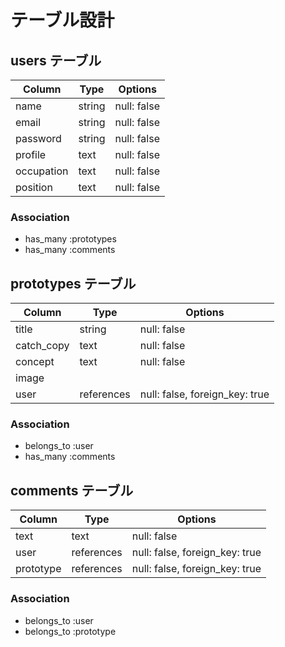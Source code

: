 # テーブル設計

## users テーブル

| Column      | Type   | Options     |
| --------    | ------ | ----------- |
| name        | string | null: false |
| email       | string | null: false |
| password    | string | null: false |
| profile     | text   | null: false |
| occupation  | text   | null: false |
| position    | text   | null: false |

### Association

- has_many :prototypes
- has_many :comments


## prototypes テーブル

| Column       | Type       | Options                        |
| ------       | ------     | -----------                    |
| title        | string     | null: false                    |
| catch_copy   | text       | null: false                    |
| concept      | text       | null: false                    |
| image        |            |                                |
| user         | references | null: false, foreign_key: true |

### Association

- belongs_to :user
- has_many :comments


## comments テーブル

| Column      | Type       | Options                        |
| ------      | ---------- | ------------------------------ |
| text        | text       | null: false                    |
| user        | references | null: false, foreign_key: true |
| prototype   | references | null: false, foreign_key: true |

### Association

- belongs_to :user
- belongs_to :prototype